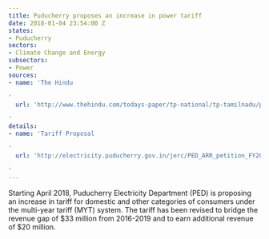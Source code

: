 ```yaml
---
title: Puducherry proposes an increase in power tariff
date: 2018-01-04 23:54:00 Z
states:
- Puducherry
sectors:
- Climate Change and Energy
subsectors:
- Power
sources:
- name: 'The Hindu

'
  url: 'http://www.thehindu.com/todays-paper/tp-national/tp-tamilnadu/power-tariff-hike-from-april/article22284350.ece

'
details:
- name: 'Tariff Proposal

'
  url: 'http://electricity.puducherry.gov.in/jerc/PED_ARR_petition_FY2018-19.pdf

'
---
```


Starting April 2018, Puducherry Electricity Department (PED) is proposing an increase in tariff for domestic and other categories of consumers under the multi-year tariff (MYT) system. The tariff has been revised to bridge the revenue gap of $33 million from 2016-2019 and to earn additional revenue of $20 million. 
